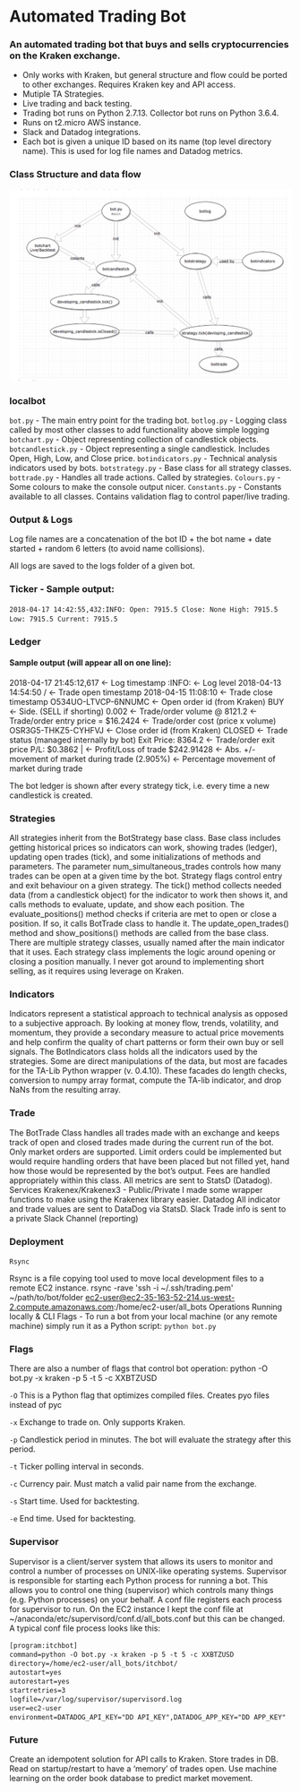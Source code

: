 # Automated Trading Bot
### An automated trading bot that buys and sells cryptocurrencies on the Kraken exchange.
- Only works with Kraken, but general structure and flow could be ported to other exchanges. Requires Kraken key and API access.
- Mutiple TA Strategies.
- Live trading and back testing.
- Trading bot runs on Python 2.7.13. Collector bot runs on Python 3.6.4.
- Runs on t2.micro AWS instance.
- Slack and Datadog integrations.
- Each bot is given a unique ID based on its name (top level directory name). This is used for log file names and Datadog metrics.


### Class Structure and data flow
![Class Structure and data flow](https://github.com/jstep/trading_bot/blob/main/blob/TradingBotClassStructure.png?raw=true)

### localbot
`bot.py` - The main entry point for the trading bot.
`botlog.py` - Logging class called by most other classes to add functionality above simple logging
`botchart.py` - Object representing collection of candlestick objects.
`botcandlestick.py` - Object representing a single candlestick. Includes Open, High, Low, and Close price.
`botindicators.py` - Technical analysis indicators used by bots. 
`botstrategy.py` - Base class for all strategy classes.
`bottrade.py` - Handles all trade actions. Called by strategies.
`Colours.py` - Some colours to make the console output nicer.
`Constants.py` - Constants available to all classes. Contains validation flag to control paper/live trading.

### Output & Logs
Log file names are a concatenation of the bot ID + the bot name + date started + random 6 letters (to avoid name collisions).

All logs are saved to the logs folder of a given bot.

### Ticker - Sample output:
`2018-04-17 14:42:55,432:INFO: Open: 7915.5 Close: None High: 7915.5 Low: 7915.5 Current: 7915.5`

### Ledger
#### Sample output (will appear all on one line):
2018-04-17 21:45:12,617		← Log timestamp
:INFO:				← Log level
2018-04-13 14:54:50 /		← Trade open timestamp
2018-04-15 11:08:10 		← Trade close timestamp
O534UO-LTVCP-6NNUMC 		← Open order id (from Kraken)
BUY 					← Side. (SELL if shorting)
0.002 				← Trade/order volume
@ 8121.2 				← Trade/order entry price
= $16.2424				← Trade/order cost (price x volume)
OSR3G5-THKZ5-CYHFVJ		← Close order id (from Kraken)
CLOSED 				← Trade status (managed internally by bot)
Exit Price: 8364.2		← Trade/order exit price
P/L:  $0.3862 |			← Profit/Loss of trade
$242.91428				← Abs. +/- movement of market during trade
(2.905%)				← Percentage movement of market during trade

The bot ledger is shown after every strategy tick, i.e. every time a new candlestick is created.

### Strategies
All strategies inherit from the BotStrategy base class. Base class includes getting historical prices so indicators can work, showing trades (ledger), updating open trades (tick), and some initializations of methods and parameters. The parameter num_simultaneous_trades controls how many trades can be open at a given time by the bot. 
Strategy flags control entry and exit behaviour on a given strategy. 
The tick() method collects needed data (from a candlestick object) for the indicator to work then shows it, and calls methods to evaluate, update, and show each position. 
The evaluate_positions() method checks if criteria are met to open or close a position. If so, it calls BotTrade class to handle it.
The update_open_trades() method and show_positions() methods are called from the base class.
There are multiple strategy classes, usually named after the main indicator that it uses. Each strategy class implements the logic around opening or closing a position manually. I never got around to implementing short selling, as it requires using leverage on Kraken. 

### Indicators
Indicators represent a statistical approach to technical analysis as opposed to a subjective approach. By looking at money flow, trends, volatility, and momentum, they provide a secondary measure to actual price movements and help confirm the quality of chart patterns or form their own buy or sell signals.
The BotIndicators class holds all the indicators used by the strategies. Some are direct manipulations of the data, but most are facades for the TA-Lib Python wrapper (v. 0.4.10). These facades do length checks, conversion to numpy array format, compute the TA-lib indicator, and drop NaNs from the resulting array.

### Trade
The BotTrade Class handles all trades made with an exchange and keeps track of open and closed trades made during the current run of the bot. 
Only market orders are supported. Limit orders could be implemented but would require handling orders that have been placed but not filled yet, hand how those would be represented by the bot’s output.
Fees are handled appropriately within this class. All metrics are sent to StatsD (Datadog).
Services
Krakenex/Krakenex3 - Public/Private
	I made some wrapper functions to make using the Krakenex library easier.
Datadog
	All indicator and trade values are sent to DataDog via StatsD.
Slack
	Trade info is sent to a private Slack Channel (reporting)

### Deployment
`Rsync`

Rsync is a file copying tool used to move local development files to a remote EC2 instance.
rsync -rave 'ssh -i ~/.ssh/trading.pem' ~/path/to/bot/folder ec2-user@ec2-35-163-52-214.us-west-2.compute.amazonaws.com:/home/ec2-user/all_bots
Operations
Running locally & CLI Flags - 
To run a bot from your local machine (or any remote machine) simply run it as a Python script:
`python bot.py` 

### Flags
There are also a number of flags that control bot operation:
python -O bot.py -x kraken -p 5 -t 5 -c XXBTZUSD

`-O`  This is a Python flag that optimizes compiled files. Creates pyo files instead of pyc

`-x`  Exchange to trade on. Only supports Kraken.

`-p`  Candlestick period in minutes. The bot will evaluate the strategy after this period.

`-t`   Ticker polling interval in seconds.

`-c`  Currency pair. Must match a valid pair name from the exchange.

`-s`  Start time. Used for backtesting.

`-e`  End time. Used for backtesting.

### Supervisor
Supervisor is a client/server system that allows its users to monitor and control a number of processes on UNIX-like operating systems. Supervisor is responsible for starting each Python process for running a bot. This allows you to control one thing (supervisor) which controls many things (e.g. Python processes) on your behalf. A conf file registers each process for supervisor to run. On the EC2 instance I kept the conf file at ~/anaconda/etc/supervisord/conf.d/all_bots.conf but this can be changed. A typical conf file process looks like this:
```
[program:itchbot]
command=python -O bot.py -x kraken -p 5 -t 5 -c XXBTZUSD
directory=/home/ec2-user/all_bots/itchbot/
autostart=yes
autorestart=yes
startretries=3
logfile=/var/log/supervisor/supervisord.log
user=ec2-user
environment=DATADOG_API_KEY="DD API_KEY",DATADOG_APP_KEY="DD APP_KEY"
```

### Future
Create an idempotent solution for API calls to Kraken.
Store trades in DB. Read on startup/restart to have a ‘memory’ of trades open.
Use machine learning on the order book database to predict market movement. 
